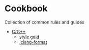 # Cookbook
Collection of common rules and guides

- [C/C++](cpp)
  - [style guid](cpp/style.md)
  - [.clang-format](cpp/clang-format.md)
